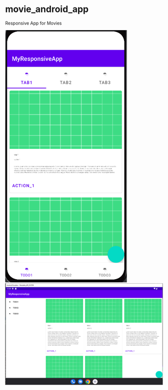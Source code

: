 # movie_android_app
 Responsive App for Movies

![Alt text](https://raw.githubusercontent.com/pawel1999f/movie_android_app/main/phone_demo.PNG)
![Alt text](https://raw.githubusercontent.com/pawel1999f/movie_android_app/main/tablet_demo.PNG)
